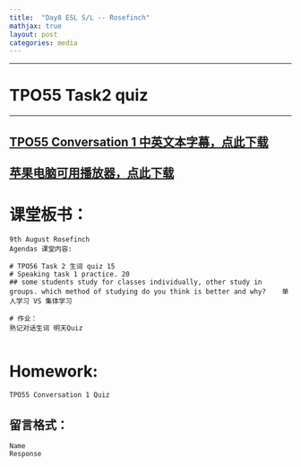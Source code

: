 ```yaml
---
title:  "Day8 ESL S/L -- Rosefinch"
mathjax: true
layout: post
categories: media
---
```

---
# TPO55 Task2 quiz 
---
[TPO55 Conversation 1 中英文本字幕，点此下载](https://raw.githubusercontent.com/Royhowtohack/disk/main/TPO55_C1_Campus%20Hotel.srt) <br>
<br>
[苹果电脑可用播放器，点此下载](https://iina.io/)
---
# 课堂板书：

```
9th August Rosefinch
Agendas 课堂内容: 

# TPO56 Task 2 生词 quiz 15 
# Speaking task 1 practice. 20 
## some students study for classes individually, other study in groups. which method of studying do you think is better and why?    单人学习 VS 集体学习 

# 作业：
熟记对话生词 明天Quiz


```
# Homework:

```
TPO55 Conversation 1 Quiz

```
## 留言格式：
```Name ``` <br>
```Response```

